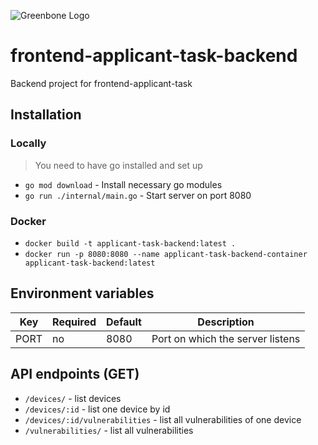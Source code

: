 ![Greenbone Logo](https://www.greenbone.net/wp-content/uploads/gb_new-logo_horizontal_rgb_small.png)

# frontend-applicant-task-backend
Backend project for frontend-applicant-task

## Installation

### Locally
> You need to have go installed and set up
- `go mod download` - Install necessary go modules
- `go run ./internal/main.go` - Start server on port 8080

### Docker
- `docker build -t applicant-task-backend:latest .`
- `docker run -p 8080:8080 --name applicant-task-backend-container applicant-task-backend:latest`

## Environment variables

| Key  | Required | Default | Description                      |
|------|----------|---------|----------------------------------|
| PORT | no       | 8080    | Port on which the server listens |

## API endpoints (GET)

- `/devices/` - list devices
- `/devices/:id` - list one device by id
- `/devices/:id/vulnerabilities` - list all vulnerabilities of one device
- `/vulnerabilities/` - list all vulnerabilities
